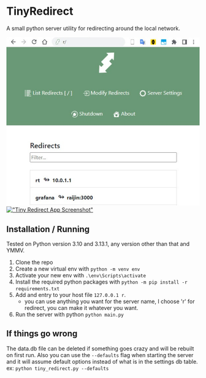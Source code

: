 # TinyRedirect
A small python server utility for redirecting around the local network.

!["Tiny Redirect App Screenshot"](img/tr1.jpg)
[!["Tiny Redirect App Screenshot"](http://img.youtube.com/vi/aozdcDPskHs/0.jpg)](https://youtu.be/aozdcDPskHs)

## Installation / Running

Tested on Python version 3.10 and 3.13.1, any version other than that and YMMV.

1. Clone the repo
2. Create a new virtual env with `python -m venv env`
3. Activate your new env with `.\env\Scripts\activate`
4. Install the required python packages with `python -m pip install -r requirements.txt`
5. Add and entry to your host file `127.0.0.1 r`.
   - you can use anything you want for the server name, I choose 'r' for redirect, you can make it whatever you want. 
6. Run the server with python `python main.py`

## If things go wrong

The data.db file can be deleted if something goes crazy and will be rebuilt on first run.
Also you can use the `--defaults` flag when starting the server and it will assume default options instead of what is in the settings db table.
ex: `python tiny_redirect.py --defaults`
